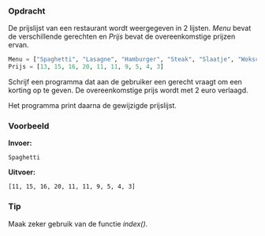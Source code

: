 ### Opdracht
De prijslijst van een restaurant wordt weergegeven in 2 lijsten. *Menu* bevat de verschillende gerechten en *Prijs* bevat de overeenkomstige prijzen ervan.

```python
Menu = ["Spaghetti", "Lasagne", "Hamburger", "Steak", "Slaatje", "Wokschotel", "Pita", "Dagsoep", "Taart", "Ijs"]
Prijs = [13, 15, 16, 20, 11, 11, 9, 5, 4, 3]
```
Schrijf een programma dat aan de gebruiker een gerecht vraagt om een korting op te geven. De overeenkomstige prijs wordt met 2 euro verlaagd.

Het programma print daarna de gewijzigde prijslijst.

### Voorbeeld

**Invoer:**

    Spaghetti

**Uitvoer:**

    [11, 15, 16, 20, 11, 11, 9, 5, 4, 3]

### Tip
Maak zeker gebruik van de functie *index()*.
